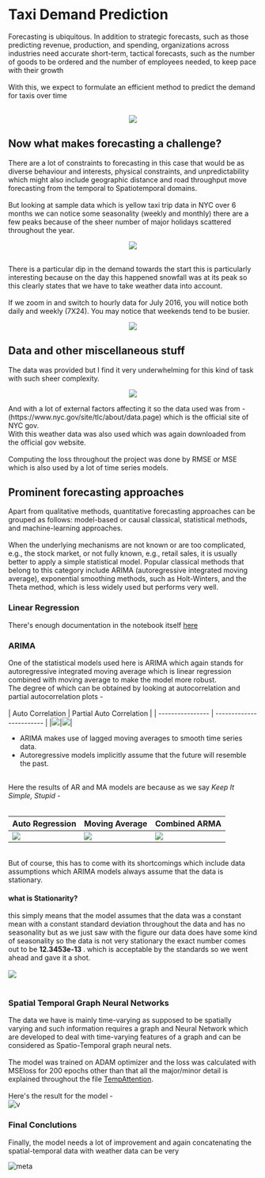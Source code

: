 # Taxi Demand Prediction

Forecasting is ubiquitous. In addition to strategic forecasts, such as those predicting revenue, production, and spending, organizations across industries need accurate short-term, tactical forecasts, such as the number of goods to be ordered and the number of employees needed, to keep pace with their growth
<br><br>
With this, we expect to formulate an efficient method to predict the demand for taxis over time 
<br><br>
<p align="center">
<img src="./assets/pickup_heatmap.gif",width="80%" />
</p>

## Now what makes forecasting a challenge? 
There are a lot of constraints to forecasting in this case that would be as diverse behaviour and interests, physical constraints, and unpredictability which might also include geographic distance and road throughput move forecasting from the temporal to Spatiotemporal domains.
<br><br>
But looking at sample data which is yellow taxi trip data in NYC over 6 months we can notice some seasonality (weekly and monthly) there are a few peaks because of the sheer number of major holidays scattered throughout the year.
<br>
<p align="center">
  <img src="./assets/final_data_daily_plot.png"/>
</p>
<br>
There is a particular dip in the demand towards the start this is particularly interesting because on the day this happened snowfall was at its peak so this clearly states that we have to take weather data into account.
<br><br>
If we zoom in and switch to hourly data for July 2016, you will notice both daily and weekly (7X24). You may notice that weekends tend to be busier.
<br>
<p align="center">
  <img src="./assets/hourly_data.png"/>
</p>

## Data and other miscellaneous stuff

The data was provided but I find it very underwhelming for this kind of task with such sheer complexity.
<br>
<p align="center">
  <img src="./assets/initial_data_plot.png" />
</p>
And with a lot of external factors affecting it so the data used was from - (https://www.nyc.gov/site/tlc/about/data.page) which is the official site of NYC gov. <br>
With this weather data was also used which was again downloaded from the official gov website.
<br><br>
Computing the loss throughout the project was done by RMSE or MSE which is also used by a lot of time series models. 
<br>


## Prominent forecasting approaches
Apart from qualitative methods, quantitative forecasting approaches can be grouped as follows: model-based or causal classical, statistical methods, and machine-learning approaches.
<br><br>
When the underlying mechanisms are not known or are too complicated, e.g., the stock market, or not fully known, e.g., retail sales, it is usually better to apply a simple statistical model. Popular classical methods that belong to this category include ARIMA (autoregressive integrated moving average), exponential smoothing methods, such as Holt-Winters, and the Theta method, which is less widely used but performs very well.

### Linear Regression 
There's enough documentation in the notebook itself [here](https://github.com/jatinakad/05_Zum_TAXI-DEMAND-PREDICTION-USING-TIME-SERIES/blob/main/TAXI_DEMAND_PREDICTION_USING_TIME_SERIES.ipynb)

### ARIMA

One of the statistical models used here is ARIMA which again stands for autoregressive integrated moving average which is linear regression combined with moving average to make the model more robust.
<br>
The degree of which can be obtained by looking at autocorrelation and partial autocorrelation plots - <br><br>
| Auto Correlation | Partial Auto Correlation | 
| ---------------- | ------------------------ |
|<img src="./assets/auto_correlation.png" />|<img src="./assets/partial_autocorrelation.png" />|
<br>
- ARIMA makes use of lagged moving averages to smooth time series data.<br>
- Autoregressive models implicitly assume that the future will resemble the past.
<br>
Here the results of AR and MA models are because as we say <i> Keep It Simple, Stupid </i> - 
<br><br>

| Auto Regression | Moving Average | Combined ARMA |
| ---------------- | ------------------------ | --------------- |
|<img src="./assets/AR_model_prediction.png" />|<img src="./assets/MA_on_residual.png" />|<img src="./assets/ARMA_model.png" /> |

<br>
But of course, this has to come with its shortcomings which include data assumptions which ARIMA models always assume that the data is stationary.

#### what is Stationarity?
this simply means that the model assumes that the data was a constant mean with a constant standard deviation throughout the data and has no seasonality but as we just saw with the figure our data does have some kind of seasonality so the data is not very stationary the exact number comes out to be <b> 12.3453e-13 </b>. which is acceptable by the standards so we went ahead and gave it a shot. <br><br>
<img src="./assets/stationarity.png" />
<br><br>
### Spatial Temporal Graph Neural Networks 

The data we have is mainly time-varying as supposed to be spatially varying and such information requires a graph and Neural Network which are developed to deal with time-varying features of a graph and can be considered as Spatio-Temporal graph neural nets.
<br>
<br>
The model was trained on ADAM optimizer and the loss was calculated with MSEloss for 200 epochs other than that all the major/minor detail is explained throughout the file [TempAttention](./TempAttention/).
<br><br>
Here's the result for the model - <br>
![v](./assets/demand_every_30min_predicted.png)
<br>

### Final Conclutions 
Finally, the model needs a lot of improvement and again concatenating the spatial-temporal data with weather data can be very 

![meta](./assets/weather_data_daily.png)


